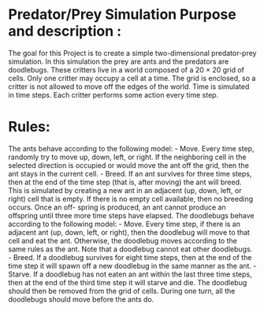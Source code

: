 
# Predator/Prey Simulation Purpose and description :
  The goal for this Project is to create a simple two-dimensional predator-prey simulation. 
  In this simulation the prey are ants and the predators are doodlebugs.
  These critters live in a world composed of a 20 × 20 grid of cells.
  Only one critter may occupy a cell at a time. The grid is enclosed, so a critter is not allowed to move off the edges of the world. 
  Time is simulated in time steps. Each critter performs some action every time step.
  

# Rules:
  The ants behave according to the following model:
    - Move.  Every time step, randomly try to move up, down, left, or right. 
             If the neighboring cell in the selected direction is occupied or would move the ant off the grid, then the ant stays in the current cell.
    - Breed. If an ant survives for three time steps, then at the end of the time step (that is, after moving) the ant will breed. 
             This is simulated by creating a new ant in an adjacent (up, down, left, or right) cell that is empty. 
             If there is no empty cell available, then no breeding occurs.
             Once an off- spring is produced, an ant cannot produce an offspring until three more time steps have elapsed.
 The doodlebugs behave according to the following model:
    - Move. Every time step, if there is an adjacent ant (up, down, left, or right), then the doodlebug will move to that cell and eat the ant. 
            Otherwise, the doodlebug moves according to the same rules as the ant. Note that a doodlebug cannot eat other doodlebugs.
    - Breed. If a doodlebug survives for eight time steps, then at the end of the time step it will spawn off a new doodlebug in the same manner as the ant.
    - Starve. If a doodlebug has not eaten an ant within the last three time steps, then at the end of the third time step it will starve and die.
              The doodlebug should then be removed from the grid of cells.
During one turn, all the doodlebugs should move before the ants do.
